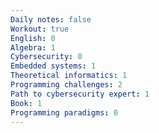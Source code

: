 ```yaml
---
Daily notes: false
Workout: true
English: 0
Algebra: 1
Cybersecurity: 0
Embedded systems: 1
Theoretical informatics: 1
Programming challenges: 2
Path to cybersecurity expert: 1
Book: 1
Programming paradigms: 0
---
```




